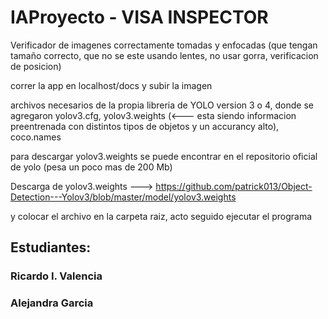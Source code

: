 # IAProyecto - VISA INSPECTOR

Verificador de imagenes correctamente tomadas y enfocadas (que tengan tamaño correcto, que no se este usando lentes, no usar gorra, verificacion de posicion) 

correr la app en localhost/docs y subir la imagen

archivos necesarios de la propia libreria de YOLO version 3 o 4, donde se agregaron yolov3.cfg, yolov3.weights (<--- esta siendo informacion preentrenada con distintos tipos de objetos y un accurancy alto), coco.names

para descargar yolov3.weights se puede encontrar en el repositorio oficial de yolo (pesa un poco mas de 200 Mb)

Descarga de yolov3.weights ---> https://github.com/patrick013/Object-Detection---Yolov3/blob/master/model/yolov3.weights

y colocar el archivo en la carpeta raiz, acto seguido ejecutar el programa


## Estudiantes:
### Ricardo I. Valencia
### Alejandra Garcia
